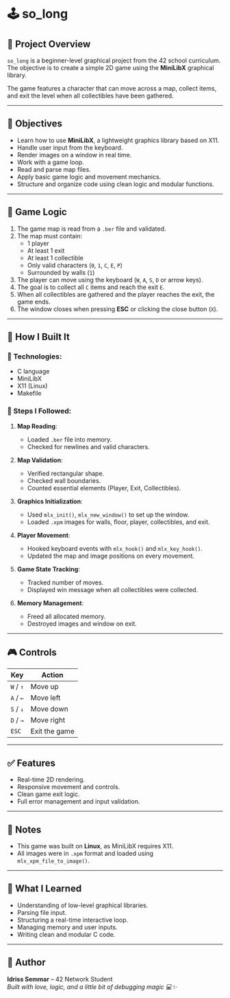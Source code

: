 # 🕹️ so_long

## 📌 Project Overview

`so_long` is a beginner-level graphical project from the 42 school curriculum.  
The objective is to create a simple 2D game using the **MiniLibX** graphical library.

The game features a character that can move across a map, collect items, and exit the level when all collectibles have been gathered.

---

## 🎯 Objectives

- Learn how to use **MiniLibX**, a lightweight graphics library based on X11.
- Handle user input from the keyboard.
- Render images on a window in real time.
- Work with a game loop.
- Read and parse map files.
- Apply basic game logic and movement mechanics.
- Structure and organize code using clean logic and modular functions.

---

## 🧠 Game Logic

1. The game map is read from a `.ber` file and validated.
2. The map must contain:
   - 1 player
   - At least 1 exit
   - At least 1 collectible
   - Only valid characters (`0`, `1`, `C`, `E`, `P`)
   - Surrounded by walls (`1`)
3. The player can move using the keyboard (`W`, `A`, `S`, `D` or arrow keys).
4. The goal is to collect all `C` items and reach the exit `E`.
5. When all collectibles are gathered and the player reaches the exit, the game ends.
6. The window closes when pressing **ESC** or clicking the close button (`X`).

---

## 🧩 How I Built It

### 🔨 Technologies:
- C language  
- MiniLibX  
- X11 (Linux)  
- Makefile

### 🧱 Steps I Followed:

1. **Map Reading**:  
   - Loaded `.ber` file into memory.  
   - Checked for newlines and valid characters.

2. **Map Validation**:  
   - Verified rectangular shape.  
   - Checked wall boundaries.  
   - Counted essential elements (Player, Exit, Collectibles).

3. **Graphics Initialization**:  
   - Used `mlx_init()`, `mlx_new_window()` to set up the window.  
   - Loaded `.xpm` images for walls, floor, player, collectibles, and exit.

4. **Player Movement**:  
   - Hooked keyboard events with `mlx_hook()` and `mlx_key_hook()`.  
   - Updated the map and image positions on every movement.

5. **Game State Tracking**:  
   - Tracked number of moves.  
   - Displayed win message when all collectibles were collected.

6. **Memory Management**:  
   - Freed all allocated memory.  
   - Destroyed images and window on exit.

---

## 🎮 Controls

| Key         | Action        |
|-------------|---------------|
| `W` / `↑`    | Move up       |
| `A` / `←`    | Move left     |
| `S` / `↓`    | Move down     |
| `D` / `→`    | Move right    |
| `ESC`       | Exit the game |

---

## ✅ Features

- Real-time 2D rendering.
- Responsive movement and controls.
- Clean game exit logic.
- Full error management and input validation.

---

## 📌 Notes

- This game was built on **Linux**, as MiniLibX requires X11.
- All images were in `.xpm` format and loaded using `mlx_xpm_file_to_image()`.

---

## 🧠 What I Learned

- Understanding of low-level graphical libraries.
- Parsing file input.
- Structuring a real-time interactive loop.
- Managing memory and user inputs.
- Writing clean and modular C code.

---

## 👤 Author

**Idriss Semmar** – 42 Network Student  
*Built with love, logic, and a little bit of debugging magic 💻✨*
